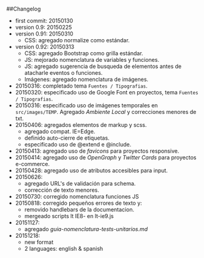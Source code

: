 ##Changelog
- first commit: 20150130
- version 0.9: 20150225
- version 0.91: 20150310
	- CSS: agregado normalize como estándar.
- version 0.92: 20150313
	- 	CSS: agregado Bootstrap como grilla estándar.
	-  JS: mejorado nomenclatura de variables y funciones.
	-  JS: agregado sugerencia de busqueda de elementos antes de atacharle eventos o funciones.
	-  Imágenes: agregado nomenclatura de imágenes.
- 20150316: completado tema `Fuentes / Tipografias`.
- 20150320: especificado uso de Google Font en proyectos, tema `Fuentes / Tipografias`.
- 20150316: especificado uso de imágenes temporales en `src/images/TEMP`. Agregado *Ambiente Local* y correcciones menores de txt.
- 20150406: agregados elementos de markup y scss.
	- agregado compat. IE=Edge.
	- definido auto-cierre de etiquetas.
	- especificado uso de @extend e @include.
- 20150413: agregado uso de *favicons* para proyectos responsive.
- 20150414: agregado uso de *OpenGraph* y *Twitter Cards* para proyectos e-commerce.
- 20150428: agregado uso de atributos accesibles para input.
- 20150626: 
	- agregado URL's de validación para schema.
	- corrección de texto menores. 
- 20150730: corregido nomenclatura funciones JS
- 20150818: corregido pequeños errores de texto y:
	- removido handlebars de la documentacion.
	- mergeado scripts lt IE8- en lt-ie9.js
- 20151127:
	- agregado *guia-nomenclatura-tests-unitarios.md*
- 20151218:
	- new format
	- 2 languages: english & spanish
